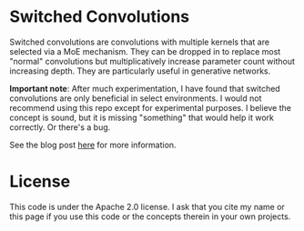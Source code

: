 # Switched Convolutions
Switched convolutions are convolutions with multiple kernels that are selected via a MoE mechanism.
They can be dropped in to replace most "normal" convolutions but multiplicatively increase parameter
count without increasing depth. They are particularly useful in generative networks.

**Important note**: After much experimentation, I have found that switched convolutions are only beneficial in select environments. I would not recommend using this repo except for experimental purposes. I believe the concept is sound, but it is missing "something" that would help it work correctly. Or there's a bug.

See the blog post [here](https://nonint.com/2021/04/15/switched-convolutions-spatial-moe-for-convolutions/) for more information.


# License

This code is under the Apache 2.0 license. I ask that you cite my name or this page if you use this code or the concepts
therein in your own projects.
